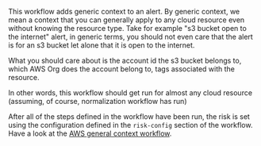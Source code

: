 This workflow adds generic context to an alert. By generic context, we mean a context that you can generally apply to any cloud resource even without knowing the resource type. Take for example "s3 bucket open to the internet" alert, in generic terms, you should not even care that the alert is for an s3 bucket let alone that it is open to the internet.

What you should care about is the account id the s3 bucket belongs to, which AWS Org does the account belong to, tags associated with the resource.

In other words, this workflow should get run for almost any cloud resource (assuming, of course, normalization workflow has run)

After all of the steps defined in the workflow have been run, the risk is set using the configuration defined in the `risk-config` section of the workflow. Have a look at the [AWS general context workflow](https://github.com/dassana-io/dassana/blob/main/content/workflows/csp/aws/general-context/general-context.yaml).
